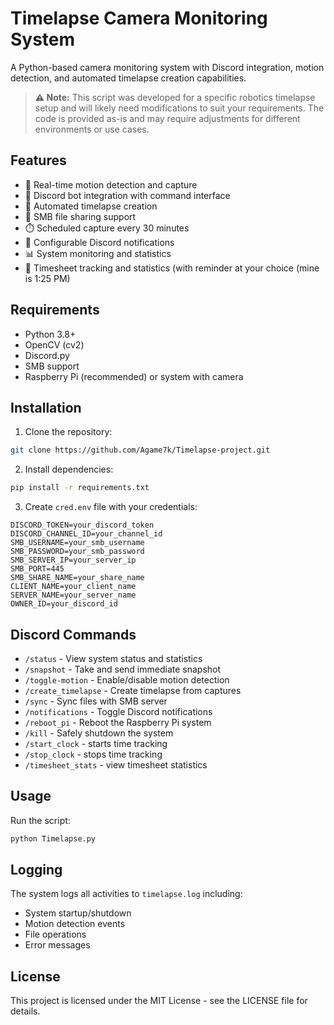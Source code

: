 # Timelapse Camera Monitoring System

A Python-based camera monitoring system with Discord integration, motion detection, and automated timelapse creation capabilities.
> **⚠️ Note:**
> This script was developed for a specific robotics timelapse setup and will likely need modifications to suit your requirements. The code is provided as-is and may require adjustments for different environments or use cases.

## Features

- 📸 Real-time motion detection and capture
- 🤖 Discord bot integration with command interface
- 🎥 Automated timelapse creation
- 📁 SMB file sharing support
- ⏱️ Scheduled capture every 30 minutes
- 🔔 Configurable Discord notifications
- 📊 System monitoring and statistics
- 📝 Timesheet tracking and statistics (with reminder at your choice (mine is 1:25 PM)

## Requirements

- Python 3.8+
- OpenCV (cv2)
- Discord.py
- SMB support
- Raspberry Pi (recommended) or system with camera

## Installation

1. Clone the repository:
```bash
git clone https://github.com/Agame7k/Timelapse-project.git
```

2. Install dependencies:
```bash
pip install -r requirements.txt
```

3. Create `cred.env` file with your credentials:
```env
DISCORD_TOKEN=your_discord_token
DISCORD_CHANNEL_ID=your_channel_id
SMB_USERNAME=your_smb_username
SMB_PASSWORD=your_smb_password
SMB_SERVER_IP=your_server_ip
SMB_PORT=445
SMB_SHARE_NAME=your_share_name
CLIENT_NAME=your_client_name
SERVER_NAME=your_server_name
OWNER_ID=your_discord_id
```

## Discord Commands

- `/status` - View system status and statistics
- `/snapshot` - Take and send immediate snapshot
- `/toggle-motion` - Enable/disable motion detection
- `/create_timelapse` - Create timelapse from captures
- `/sync` - Sync files with SMB server
- `/notifications` - Toggle Discord notifications
- `/reboot_pi` - Reboot the Raspberry Pi system
- `/kill` - Safely shutdown the system
- `/start_clock` - starts time tracking
- `/stop_clock` - stops time tracking
- `/timesheet_stats` - view timesheet statistics

## Usage

Run the script:
```bash
python Timelapse.py
```

## Logging

The system logs all activities to `timelapse.log` including:

- System startup/shutdown
- Motion detection events
- File operations
- Error messages

## License

This project is licensed under the MIT License - see the LICENSE file for details.
